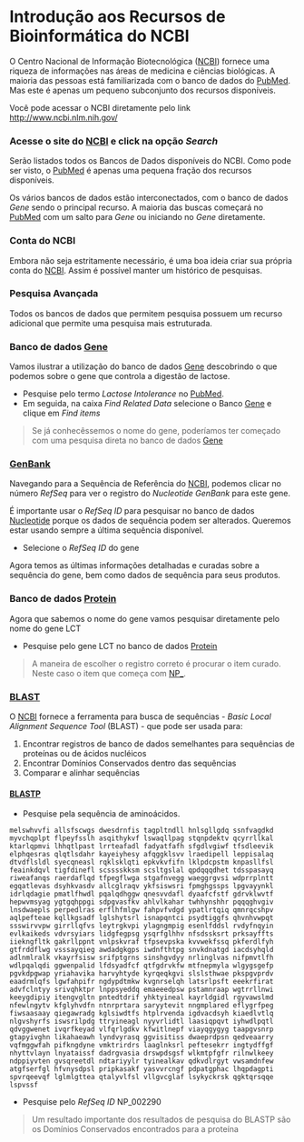 # Introdução aos Recursos de Bioinformática do NCBI

O Centro Nacional de Informação Biotecnológica ([NCBI](https://www.ncbi.nlm.nih.gov/)) fornece uma riqueza de informações nas áreas de medicina e ciências biológicas. A maioria das pessoas está familiarizada com o banco de dados do [PubMed](https://www.ncbi.nlm.nih.gov/pubmed/). Mas este é apenas um pequeno subconjunto dos recursos disponíveis.

Você pode acessar o NCBI diretamente pelo link http://www.ncbi.nlm.nih.gov/

### Acesse o site do [NCBI](http://www.ncbi.nlm.nih.gov/) e click na opção *Search*

Serão listados todos os Bancos de Dados disponíveis do NCBI. Como pode ser visto, o [PubMed](https://www.ncbi.nlm.nih.gov/pubmed/) é apenas uma pequena fração dos recursos disponíveis.

Os vários bancos de dados estão interconectados, com o banco de dados *Gene* sendo o principal recurso. A maioria das buscas começará no [PubMed](https://www.ncbi.nlm.nih.gov/pubmed/) com um salto para *Gene* ou iniciando no *Gene* diretamente.

### Conta do NCBI

Embora não seja estritamente necessário, é uma boa ideia criar sua própria conta do [NCBI](https://www.ncbi.nlm.nih.gov/). Assim é possível manter um histórico de pesquisas.

### Pesquisa Avançada

Todos os bancos de dados que permitem pesquisa possuem um recurso adicional que permite uma pesquisa mais estruturada.

### Banco de dados [Gene](https://www.ncbi.nlm.nih.gov/gene/)

Vamos ilustrar a utilização do banco de dados [Gene](https://www.ncbi.nlm.nih.gov/gene/) descobrindo o que podemos sobre o gene que controla a digestão de lactose.

* Pesquise pelo termo *Lactose Intolerance* no [PubMed](https://www.ncbi.nlm.nih.gov/pubmed/).
* Em seguida, na caixa *Find Related Data* selecione o Banco [Gene](https://www.ncbi.nlm.nih.gov/gene/) e clique em *Find items*

> Se já conhecêssemos o nome do gene, poderíamos ter começado com uma pesquisa direta no banco de dados [Gene](https://www.ncbi.nlm.nih.gov/gene/)

### [GenBank](https://www.ncbi.nlm.nih.gov/genbank/)

Navegando para a Sequência de Referência do [NCBI](https://www.ncbi.nlm.nih.gov/), podemos clicar no número *RefSeq* para ver o registro do *Nucleotide GenBank* para este gene.

É importante usar o *RefSeq ID* para pesquisar no banco de dados [Nucleotide](https://www.ncbi.nlm.nih.gov/nuccore/) porque os dados de sequência podem ser alterados. Queremos estar usando sempre a última sequência disponível. 

* Selecione o *RefSeq ID* do gene

Agora temos as últimas informações detalhadas e curadas sobre a sequência do gene, bem como dados de sequência para seus produtos.


### Banco de dados [Protein](https://www.ncbi.nlm.nih.gov/protein/)

Agora que sabemos o nome do gene vamos pesquisar diretamente pelo nome do gene LCT

* Pesquise pelo gene LCT no banco de dados [Protein](https://www.ncbi.nlm.nih.gov/protein/)

> A maneira de escolher o registro correto é procurar o item curado. Neste caso o item que começa com [NP_](https://en.wikipedia.org/wiki/RefSeq).


### [BLAST](http://blast.ncbi.nlm.nih.gov/)

O [NCBI](https://www.ncbi.nlm.nih.gov/) fornece a ferramenta para busca de sequências - *Basic Local Alignment Sequence Tool* (BLAST) - que pode ser usada para:

1. Encontrar registros de banco de dados semelhantes para sequências de proteínas ou de ácidos nucléicos
2. Encontrar Domínios Conservados dentro das sequências
3. Comparar e alinhar sequências

#### [BLASTP](https://blast.ncbi.nlm.nih.gov/Blast.cgi?PROGRAM=blastp&PAGE_TYPE=BlastSearch&LINK_LOC=blasthome)

* Pesquise pela sequência de aminoácidos.

```
melswhvvfi allsfscwgs dwesdrnfis tagpltndll hnlsgllgdq ssnfvagdkd
myvchqplpt flpeyfsslh asqithykvf lswaqllpag stqnpdektv qcyrrllkal
ktarlqpmvi lhhqtlpast lrrteafadl fadyatfafh sfgdlvgiwf tfsdleevik
elphqesras qlqtlsdahr kayeiyhesy afqggklsvv lraedipell leppisalaq
dtvdflsldl syecqneasl rqklsklqti epkvkvfifn lklpdcpstm knpasllfsl
feainkdqvl tigfdinefl scsssskksm scsltgslal qpdqqqdhet tdsspasayq
riweafanqs raerdaflqd tfpegflwga stgafnvegg waeggrgvsi wdprrplntt
egqatlevas dsyhkvasdv allcglraqv ykfsiswsri fpmghgssps lpgvayynkl
idrlqdagie pmatlfhwdl pqalqdhggw qnesvvdafl dyaafcfstf gdrvklwvtf
hepwvmsyag ygtgqhppgi sdpgvasfkv ahlvlkahar twhhynshhr pqqqghvgiv
lnsdwaepls perpedlras erflhfmlgw fahpvfvdgd ypatlrtqiq qmnrqcshpv
aqlpefteae kqllkgsadf lglshytsrl isnapqntci psydtiggfs qhvnhvwpqt
ssswirvvpw girrllqfvs leytrgkvpi ylagngmpig esenlfddsl rvdyfnqyin
evlkaikeds vdvrsyiars lidgfegpsg ysqrfglhhv nfsdssksrt prksayffts
iiekngfltk gakrllppnt vnlpskvraf tfpsevpska kvvwekfssq pkferdlfyh
gtfrddflwg vsssayqieg awdadgkgps iwdnfthtpg snvkdnatgd iacdsyhqld
adlnmlralk vkayrfsisw srifptgrns sinshgvdyy nrlinglvas nifpmvtlfh
wdlpqalqdi ggwenpalid lfdsyadfcf qtfgdrvkfw mtfnepmyla wlgygsgefp
pgvkdpgwap yriahavika harvyhtyde kyrqeqkgvi slslsthwae pkspgvprdv
eaadrmlqfs lgwfahpifr ngdypdtmkw kvgnrselqh latsrlpsft eeekrfirat
advfclntyy srivqhktpr lnppsyeddq emaeeedpsw pstamnraap wgtrrllnwi
keeygdipiy itengvgltn pntedtdrif yhktyineal kayrldgidl rgyvawslmd
nfewlngytv kfglyhvdfn ntnrprtara saryytevit nngmplared eflygrfpeg
fiwsaasaay qiegawradg kglsiwdtfs htplrvenda igdvacdsyh kiaedlvtlq
nlgvshyrfs iswsrilpdg ttryineagl nyyvrlidtl laasiqpqvt iyhwdlpqtl
qdvggwenet ivqrfkeyad vlfqrlgdkv kfwitlnepf viayqgygyg taapgvsnrp
gtapyivghn likahaeawh lyndvyrasq ggvisitiss dwaeprdpsn qedveaarry
vqfmggwfah pifkngdyne vmktrirdrs laaglnksrl peftesekrr ingtydffgf
nhyttvlayn lnyataissf dadrgvasia drswpdsgsf wlkmtpfgfr rilnwlkeey
ndppiyvten gvsqreetdl ndtariyylr tyinealkav qdkvdlrgyt vwsamdnfew
atgfserfgl hfvnysdpsl pripkasakf yasvvrcngf pdpatgphac lhqpdagpti
spvrqeevqf lglmlgttea qtalyvlfsl vllgvcglaf lsykyckrsk qgktqrsqqe
lspvssf
```

* Pesquise pelo *RefSeq ID* NP_002290

> Um resultado importante dos resultados de pesquisa do BLASTP são os Domínios Conservados encontrados para a proteína

